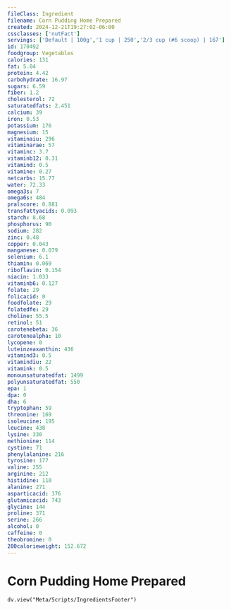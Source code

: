 ```yaml
---
fileClass: Ingredient
filename: Corn Pudding Home Prepared
created: 2024-12-21T19:27:02-06:00
cssclasses: ['nutFact']
servings: ['Default | 100g','1 cup | 250','2/3 cup (#6 scoop) | 167']
id: 170492
foodgroup: Vegetables
calories: 131
fat: 5.04
protein: 4.42
carbohydrate: 16.97
sugars: 6.59
fiber: 1.2
cholesterol: 72
saturatedfats: 2.451
calcium: 39
iron: 0.53
potassium: 176
magnesium: 15
vitaminaiu: 296
vitaminarae: 57
vitaminc: 3.7
vitaminb12: 0.31
vitamind: 0.5
vitamine: 0.27
netcarbs: 15.77
water: 72.33
omega3s: 7
omega6s: 484
pralscore: 0.881
transfattyacids: 0.093
starch: 8.68
phosphorus: 90
sodium: 282
zinc: 0.48
copper: 0.043
manganese: 0.079
selenium: 6.1
thiamin: 0.069
riboflavin: 0.154
niacin: 1.033
vitaminb6: 0.127
folate: 29
folicacid: 0
foodfolate: 29
folatedfe: 29
choline: 55.5
retinol: 51
carotenebeta: 36
carotenealpha: 10
lycopene: 0
luteinzeaxanthin: 436
vitamind3: 0.5
vitamindiu: 22
vitamink: 0.5
monounsaturatedfat: 1499
polyunsaturatedfat: 550
epa: 1
dpa: 0
dha: 6
tryptophan: 59
threonine: 169
isoleucine: 195
leucine: 438
lysine: 330
methionine: 114
cystine: 71
phenylalanine: 216
tyrosine: 177
valine: 255
arginine: 212
histidine: 110
alanine: 271
asparticacid: 376
glutamicacid: 743
glycine: 144
proline: 371
serine: 266
alcohol: 0
caffeine: 0
theobromine: 0
200calorieweight: 152.672
---
```


# Corn Pudding Home Prepared

```dataviewjs
dv.view("Meta/Scripts/IngredientsFooter")
```